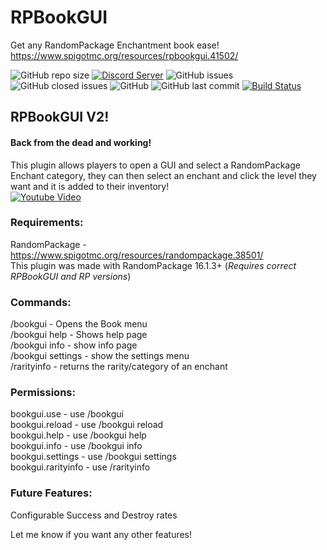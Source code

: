 # RPBookGUI
Get any RandomPackage Enchantment book ease!<br>
https://www.spigotmc.org/resources/rpbookgui.41502/

![GitHub repo size](https://img.shields.io/github/repo-size/Puyodead1/RPBookGUI.svg?style=plastic)
[![Discord Server](https://discordapp.com/api/guilds/589200717277954093/embed.png)](https://discord.gg/tMzrSxQ)
![GitHub issues](https://img.shields.io/github/issues/Puyodead1/RPBookGUI.svg?style=plastic)
![GitHub closed issues](https://img.shields.io/github/issues-closed-raw/Puyodead1/RPBookGUI.svg?style=plastic)
![GitHub](https://img.shields.io/github/license/Puyodead1/RPBookGUI.svg?style=plastic)
![GitHub last commit](https://img.shields.io/github/last-commit/Puyodead1/RPBookGUI.svg?style=plastic)
[![Build Status](http://ci.puyodead1-development.me/buildStatus/icon?style=plastic&job=RPBookGUI)](http://ci.puyodead1-development.me/job/RPBookGUI/)

## RPBookGUI V2!<br>
#### Back from the dead and working!<br>
This plugin allows players to open a GUI and select a RandomPackage Enchant category, they can then select an enchant and click the level they want and it is added to their inventory!<br>
[![Youtube Video](http://img.youtube.com/vi/6saDM0UxBZ0/0.jpg)](http://www.youtube.com/watch?v=6saDM0UxBZ0)


### Requirements:<br>
RandomPackage - https://www.spigotmc.org/resources/randompackage.38501/<br>
This plugin was made with RandomPackage 16.1.3+ (*Requires correct RPBookGUI and RP versions*)<br>

### Commands:<br>
/bookgui - Opens the Book menu<br>
/bookgui help - Shows help page<br>
/bookgui info - show info page<br>
/bookgui settings - show the settings menu<br>
/rarityinfo <enchant name> - returns the rarity/category of an enchant<br>


### Permissions:<br>
bookgui.use - use /bookgui<br>
bookgui.reload - use /bookgui reload<br>
bookgui.help - use /bookgui help<br>
bookgui.info - use /bookgui info<br>
bookgui.settings - use /bookgui settings<br>
bookgui.rarityinfo - use /rarityinfo<br>


### Future Features:<br>
Configurable Success and Destroy rates<br>

Let me know if you want any other features!
